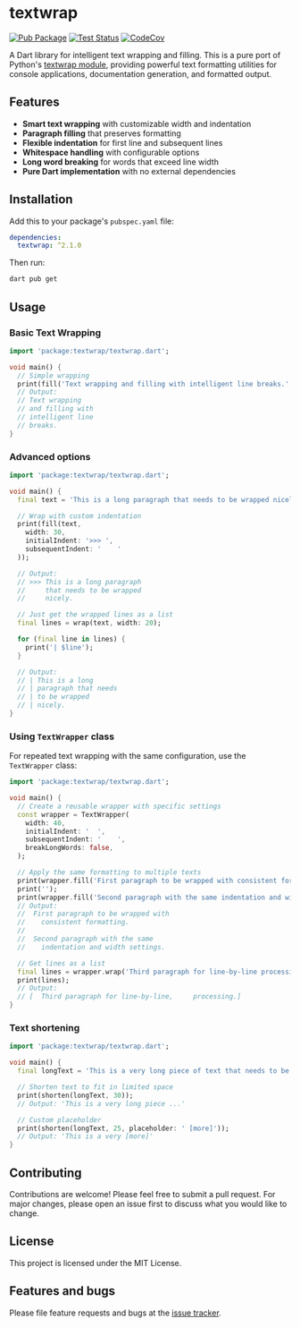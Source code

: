 # textwrap

[![Pub Package][pub_icon]][pub]
[![Test Status][test_ci_icon]][test_ci]
[![CodeCov][codecov_icon]][codecov]

A Dart library for intelligent text wrapping and filling. This is a pure port
of Python's [textwrap module][textwrap], providing powerful text formatting
utilities for console applications, documentation generation, and formatted output.

## Features

- **Smart text wrapping** with customizable width and indentation
- **Paragraph filling** that preserves formatting
- **Flexible indentation** for first line and subsequent lines
- **Whitespace handling** with configurable options
- **Long word breaking** for words that exceed line width
- **Pure Dart implementation** with no external dependencies

## Installation

Add this to your package's `pubspec.yaml` file:

```yaml
dependencies:
  textwrap: ^2.1.0
```

Then run:

```bash
dart pub get
```

## Usage

### Basic Text Wrapping

```dart
import 'package:textwrap/textwrap.dart';

void main() {
  // Simple wrapping
  print(fill('Text wrapping and filling with intelligent line breaks.', width: 16));
  // Output:
  // Text wrapping
  // and filling with
  // intelligent line
  // breaks.
}
```

### Advanced options

```dart
import 'package:textwrap/textwrap.dart';

void main() {
  final text = 'This is a long paragraph that needs to be wrapped nicely.';

  // Wrap with custom indentation
  print(fill(text,
    width: 30,
    initialIndent: '>>> ',
    subsequentIndent: '    '
  ));

  // Output:
  // >>> This is a long paragraph
  //     that needs to be wrapped
  //     nicely.

  // Just get the wrapped lines as a list
  final lines = wrap(text, width: 20);

  for (final line in lines) {
    print('| $line');
  }

  // Output:
  // | This is a long
  // | paragraph that needs
  // | to be wrapped
  // | nicely.
}
```

### Using `TextWrapper` class

For repeated text wrapping with the same configuration, use the `TextWrapper` class:

```dart
import 'package:textwrap/textwrap.dart';

void main() {
  // Create a reusable wrapper with specific settings
  const wrapper = TextWrapper(
    width: 40,
    initialIndent: '  ',
    subsequentIndent: '    ',
    breakLongWords: false,
  );

  // Apply the same formatting to multiple texts
  print(wrapper.fill('First paragraph to be wrapped with consistent formatting.'));
  print('');
  print(wrapper.fill('Second paragraph with the same indentation and width settings.'));
  // Output:
  //  First paragraph to be wrapped with
  //    consistent formatting.
  //
  //  Second paragraph with the same
  //    indentation and width settings.

  // Get lines as a list
  final lines = wrapper.wrap('Third paragraph for line-by-line processing.');
  print(lines);
  // Output:
  // [  Third paragraph for line-by-line,     processing.]
}
```

### Text shortening

```dart
import 'package:textwrap/textwrap.dart';

void main() {
  final longText = 'This is a very long piece of text that needs to be shortened';

  // Shorten text to fit in limited space
  print(shorten(longText, 30));
  // Output: 'This is a very long piece ...'

  // Custom placeholder
  print(shorten(longText, 25, placeholder: ' [more]'));
  // Output: 'This is a very [more]'
}
```

## Contributing

Contributions are welcome! Please feel free to submit a pull request. For major changes, please open an issue first to discuss what you would like to change.

## License

This project is licensed under the MIT License.

## Features and bugs

Please file feature requests and bugs at the [issue tracker][tracker].

[pub_icon]: https://img.shields.io/pub/v/textwrap.svg
[pub]: https://pub.dev/packages/textwrap
[test_ci_icon]: https://github.com/ykmnkmi/textwrap.dart/actions/workflows/test.yaml/badge.svg
[test_ci]: https://github.com/ykmnkmi/textwrap.dart/actions/workflows/test.yaml
[codecov_icon]: https://codecov.io/gh/ykmnkmi/textwrap.dart/branch/main/graph/badge.svg?token=LJ5SL5GWHY
[codecov]: https://app.codecov.io/gh/ykmnkmi/textwrap.dart
[textwrap]: https://github.com/python/cpython/blob/master/Lib/textwrap.py
[tracker]: https://github.com/ykmnkmi/textwrap.dart/issues
